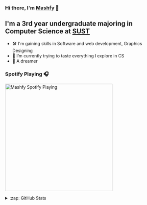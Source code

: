 ### Hi there, I'm [Mashfy](https://mashfy.github.io/Mashfy/) 👋

## I'm a 3rd year undergraduate majoring in Computer Science at [SUST](https://www.sust.edu/)
- 🛠 I'm gaining skills in Software and web development, Graphics Designing
- 👷 I’m currently trying to taste everything I explore in CS
- 💭 A dreamer

### Spotify Playing 🎧

[<img src="https://novatorem-mashfy.vercel.app/api/spotify-playing" alt="Mashfy Spotify Playing" width="350" />](https://open.spotify.com/user/31owd2iokwd26vgpd2d5bc6zff7e)


<details>
  <summary>:zap: GitHub Stats</summary>

  <img align="left" alt="Mashfy's GitHub Stats" src="https://github-readme-stats-mashfy.vercel.app/api?username=Mashfy&show_icons=true&hide_border=true" />

</details>